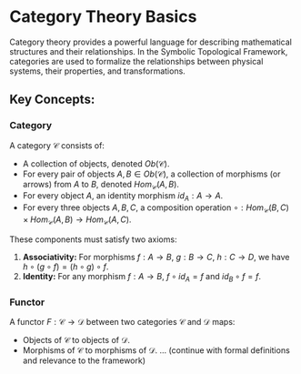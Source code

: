 # Category Theory Basics

Category theory provides a powerful language for describing mathematical structures and their relationships. In the Symbolic Topological Framework, categories are used to formalize the relationships between physical systems, their properties, and transformations.

## Key Concepts:

### Category
A category $\mathcal{C}$ consists of:
* A collection of objects, denoted $Ob(\mathcal{C})$.
* For every pair of objects $A, B \in Ob(\mathcal{C})$, a collection of morphisms (or arrows) from $A$ to $B$, denoted $Hom_{\mathcal{C}}(A, B)$.
* For every object $A$, an identity morphism $id_A : A \to A$.
* For every three objects $A, B, C$, a composition operation $\circ : Hom_{\mathcal{C}}(B, C) \times Hom_{\mathcal{C}}(A, B) \to Hom_{\mathcal{C}}(A, C)$.

These components must satisfy two axioms:
1.  **Associativity:** For morphisms $f: A \to B$, $g: B \to C$, $h: C \to D$, we have $h \circ (g \circ f) = (h \circ g) \circ f$.
2.  **Identity:** For any morphism $f: A \to B$, $f \circ id_A = f$ and $id_B \circ f = f$.

### Functor
A functor $F: \mathcal{C} \to \mathcal{D}$ between two categories $\mathcal{C}$ and $\mathcal{D}$ maps:
* Objects of $\mathcal{C}$ to objects of $\mathcal{D}$.
* Morphisms of $\mathcal{C}$ to morphisms of $\mathcal{D}$.
... (continue with formal definitions and relevance to the framework)
